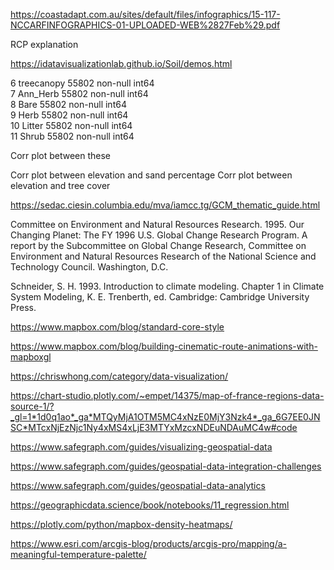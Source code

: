https://coastadapt.com.au/sites/default/files/infographics/15-117-NCCARFINFOGRAPHICS-01-UPLOADED-WEB%2827Feb%29.pdf

RCP explanation

https://idatavisualizationlab.github.io/Soil/demos.html

 6   treecanopy                              55802 non-null  int64  
 7   Ann_Herb                                55802 non-null  int64  
 8   Bare                                    55802 non-null  int64  
 9   Herb                                    55802 non-null  int64  
 10  Litter                                  55802 non-null  int64  
 11  Shrub                                   55802 non-null  int64  

 Corr plot between these


 Corr plot between elevation and sand percentage
 Corr plot between elevation and tree cover

 https://sedac.ciesin.columbia.edu/mva/iamcc.tg/GCM_thematic_guide.html

 Committee on Environment and Natural Resources Research. 1995. Our Changing Planet: The FY 1996 U.S. Global Change Research Program. A report by the Subcommittee on Global Change Research, Committee on Environment and Natural Resources Research of the National Science and Technology Council. Washington, D.C.
 
Schneider, S. H. 1993. Introduction to climate modeling. Chapter 1 in Climate System Modeling, K. E. Trenberth, ed. Cambridge: Cambridge University Press.

https://www.mapbox.com/blog/standard-core-style

https://www.mapbox.com/blog/building-cinematic-route-animations-with-mapboxgl

https://chriswhong.com/category/data-visualization/


https://chart-studio.plotly.com/~empet/14375/map-of-france-regions-data-source-1/?_gl=1*1d0q1ao*_ga*MTQyMjA1OTM5MC4xNzE0MjY3Nzk4*_ga_6G7EE0JNSC*MTcxNjEzNjc1Ny4xMS4xLjE3MTYxMzcxNDEuNDAuMC4w#code


https://www.safegraph.com/guides/visualizing-geospatial-data

https://www.safegraph.com/guides/geospatial-data-integration-challenges

https://www.safegraph.com/guides/geospatial-data-analytics

https://geographicdata.science/book/notebooks/11_regression.html

https://plotly.com/python/mapbox-density-heatmaps/

https://www.esri.com/arcgis-blog/products/arcgis-pro/mapping/a-meaningful-temperature-palette/